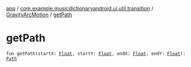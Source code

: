 [app](../../index.md) / [com.example.musicdictionaryandroid.ui.util.transition](../index.md) / [GravityArcMotion](index.md) / [getPath](./get-path.md)

# getPath

`fun getPath(startX: `[`Float`](https://kotlinlang.org/api/latest/jvm/stdlib/kotlin/-float/index.html)`, startY: `[`Float`](https://kotlinlang.org/api/latest/jvm/stdlib/kotlin/-float/index.html)`, endX: `[`Float`](https://kotlinlang.org/api/latest/jvm/stdlib/kotlin/-float/index.html)`, endY: `[`Float`](https://kotlinlang.org/api/latest/jvm/stdlib/kotlin/-float/index.html)`): `[`Path`](https://developer.android.com/reference/android/graphics/Path.html)